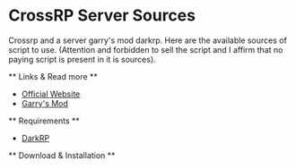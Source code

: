 # CrossRP Server Sources

Crossrp and a server garry's mod darkrp. Here are the available sources of script to use. (Attention and forbidden to sell the script  and I affirm that no paying script is present in it is sources).

** Links & Read more **

- [Official Website](http://crossrp.mtxserv.fr)
- [Garry's Mod](https://gmod.facepunch.com/)

** Requirements **

- [DarkRP](https://github.com/FPtje/DarkRP)

** Download & Installation **

